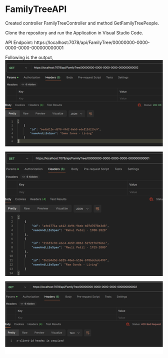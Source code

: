 # FamilyTreeAPI

Created controller FamilyTreeController and method GetFamilyTreePeople.

Clone the repository and run the Application in Visual Studio Code.

API Endpoint: https://localhost:7078/api/FamilyTree/00000000-0000-0000-0000-000000000001

Following is the output,
![My Image](APIResponseWIthData.png)

![My Image](APiResponse.png)

![My Image](x-client-id_missing.png)
